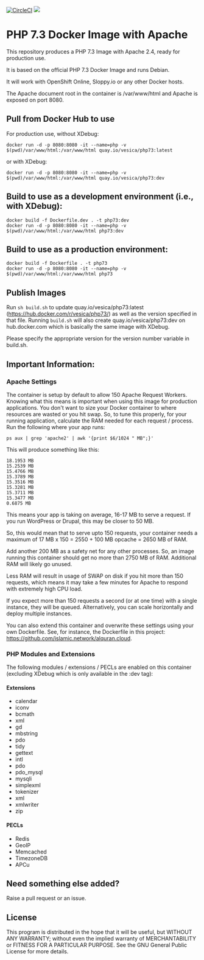 [![CircleCI](https://circleci.com/gh/vesica/php73.svg?style=shield)](https://circleci.com/gh/vesica/php73)
[![](https://img.shields.io/github/license/vesica/php73.svg)](https://github.com/vesica/php73/blob/master/LICENSE.txt)

# PHP 7.3 Docker Image with Apache

This repository produces a PHP 7.3 Image with Apache 2.4, ready for production use.

It is based on the official PHP 7.3 Docker Image and runs Debian.

It will work with OpenShift Online, Sloppy.io or any other Docker hosts.

The Apache document root in the container is /var/www/html and Apache is exposed on port 8080.

## Pull from Docker Hub to use

For production use, without XDebug:

```
docker run -d -p 8080:8080 -it --name=php -v $(pwd)/var/www/html:/var/www/html quay.io/vesica/php73:latest
```

or with XDebug:
```
docker run -d -p 8080:8080 -it --name=php -v $(pwd)/var/www/html:/var/www/html quay.io/vesica/php73:dev
```

## Build to use as a development environment (i.e., with XDebug):
```
docker build -f Dockerfile.dev . -t php73:dev
docker run -d -p 8080:8080 -it --name=php -v $(pwd)/var/www/html:/var/www/html php73:dev
```

## Build to use as a production environment:
```
docker build -f Dockerfile . -t php73
docker run -d -p 8080:8080 -it --name=php -v $(pwd)/var/www/html:/var/www/html php73
```


## Publish Images
Run ```sh build.sh``` to update quay.io/vesica/php73:latest (https://hub.docker.com/r/vesica/php73/) as well as the version specified in that file.
Running ```build.sh``` will also create quay.io/vesica/php73:dev on hub.docker.com which is basically the same image with XDebug.

Please specify the appropriate version for the version number variable in build.sh.


## Important Information:

### Apache Settings

The container is setup by default to allow 150 Apache Request Workers. Knowing what this means is important when using this image for production applications.
You don't want to size your Docker container to where resources are wasted or you hit swap.
So, to tune this properly, for your running application, calculate the RAM needed for each request / process. Run the following where your app runs:
```
ps aux | grep 'apache2' | awk '{print $6/1024 " MB";}'
```

This will produce something like this:
```
18.1953 MB
15.2539 MB
15.4766 MB
15.3789 MB
15.3516 MB
15.3281 MB
15.3711 MB
15.3477 MB
0.6875 MB
```

This means your app is taking on average, 16-17 MB to serve a request. If you run WordPress or Drupal, this may be closer to 50 MB.

So, this would mean that to serve upto 150 requests, your container needs a maximum of 17 MB x 150 = 2550 + 100 MB opcache = 2650 MB of RAM.

Add another 200 MB as a safety net for any other processes. So, an image running this container should get no more than 2750 MB of RAM. Additional RAM will likely go unused.

Less RAM will result in usage of SWAP on disk if you hit more than 150 requests, which means it may take a few minutes for Apache to respond with extremely high CPU load.

If you expect more than 150 requests a second (or at one time) with a single instance, they will be queued. Alternatively, you can scale horizontally and deploy multiple instances.

You can also extend this container and overwrite these settings using your own Dockerfile. See, for instance, the Dockerfile in this project: https://github.com/islamic.network/alquran.cloud.

### PHP Modules and Extensions
 
The following modules / extensions / PECLs are enabled on this container (excluding XDebug which is only available in the :dev tag):

#### Extensions
* calendar
* iconv 
* bcmath 
* xml 
* gd 
* mbstring 
* pdo 
* tidy 
* gettext 
* intl 
* pdo 
* pdo_mysql 
* mysqli 
* simplexml 
* tokenizer 
* xml 
* xmlwriter 
* zip

#### PECLs
* Redis
* GeoIP
* Memcached
* TimezoneDB
* APCu

## Need something else added?

Raise a pull request or an issue. 

## License
This program is distributed in the hope that it will be useful, but WITHOUT ANY WARRANTY; without even the implied warranty of
MERCHANTABILITY or FITNESS FOR A PARTICULAR PURPOSE. See the GNU General Public License for more details.
